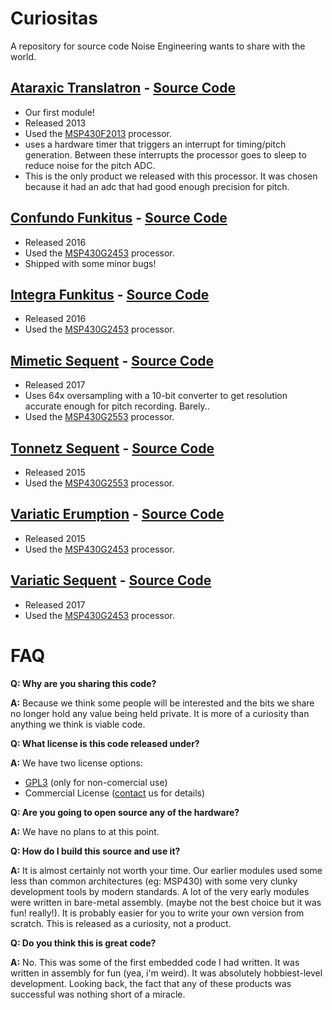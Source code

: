 Curiositas
=============

A repository for source code Noise Engineering wants to share with the world.

[Ataraxic Translatron](https://noiseengineering.us/products/ataraxic-translatron/) - [Source Code](msp430/AT.asm)
-----

* Our first module!
* Released 2013
* Used the [MSP430F2013](https://www.ti.com/product/MSP430F2013) processor.
* uses a hardware timer that triggers an interrupt for timing/pitch generation. Between these interrupts the processor goes to sleep to reduce noise for the pitch ADC.
* This is the only product we released with this processor. It was chosen because it had an adc that had good enough precision for pitch.

[Confundo Funkitus](https://noiseengineering.us/products/confundo-funkitus/) - [Source Code](msp430/CF.asm)
-----

* Released 2016
* Used the [MSP430G2453](https://www.ti.com/product/MSP430G2453) processor.
* Shipped with some minor bugs!

[Integra Funkitus](https://noiseengineering.us/products/integra-funkitus) - [Source Code](msp430/IF.asm)
-----

* Released 2016
* Used the [MSP430G2453](https://www.ti.com/product/MSP430G2453) processor.

[Mimetic Sequent](https://noiseengineering.us/products/mimetic-sequent) - [Source Code](msp430/MS.asm)
-----

* Released 2017
* Uses 64x oversampling with a 10-bit converter to get resolution accurate enough for pitch recording. Barely..
* Used the [MSP430G2553](https://www.ti.com/product/MSP430G2553) processor.

[Tonnetz Sequent](https://noiseengineering.us/products/tonnetz-sequent) - [Source Code](msp430/TS.asm)
-----

* Released 2015
* Used the [MSP430G2553](https://www.ti.com/product/MSP430G2553) processor.

[Variatic Erumption](https://noiseengineering.us/products/variatic-erumption) - [Source Code](msp430/VE.asm)
-----

* Released 2015
* Used the [MSP430G2453](https://www.ti.com/product/MSP430G2453) processor.

[Variatic Sequent](https://noiseengineering.us/products/variatic-sequent) - [Source Code](msp430/VS.asm)
-----

* Released 2017
* Used the [MSP430G2453](https://www.ti.com/product/MSP430G2453) processor.

FAQ
====

**Q: Why are you sharing this code?**

**A:**  Because we think some people will be interested and the bits we share no longer hold any value being held private. It is more of a curiosity than anything we think is viable code.

**Q: What license is this code released under?**

**A:** We have two license options:

* [GPL3](LICENSE_GPL3.md) (only for non-comercial use)
* Commercial License ([contact](https://noiseengineering.us/support) us for details)

**Q: Are you going to open source any of the hardware?**

**A:** We have no plans to at this point.

**Q: How do I build this source and use it?**

**A:** It is almost certainly not worth your time. Our earlier modules used some less than common architectures (eg: MSP430) with some very clunky development tools by modern standards. A lot of the very early modules were written in bare-metal assembly. (maybe not the best choice but it was fun! really!). It is probably easier for you to write your own version from scratch. This is released as a curiosity, not a product.

**Q: Do you think this is great code?**

**A:** No. This was some of the first embedded code I had written. It was written in assembly for fun (yea, i'm weird). It was absolutely hobbiest-level development. Looking back, the fact that any of these products was successful was nothing short of a miracle.
